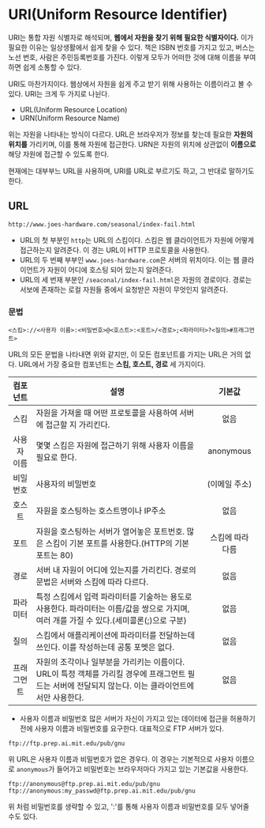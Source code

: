 # URI(Uniform Resource Identifier)
URI는 통합 자원 식별자로 해석되며, **웹에서 자원을 찾기 위해 필요한 식별자이다.** 이가 필요한 이유는 일상생활에서 쉽게 찾을 수 있다. 책은 ISBN 번호를 가지고 있고, 버스는 노선 번호, 사람은 주민등록번호를 가진다. 이렇게 모두가 어떠한 것에 대해 이름을 부여하면 쉽게 소통할 수 있다.

URI도 마찬가지이다. 웹상에서 자원을 쉽게 주고 받기 위해 사용하는 이름이라고 볼 수 있다. URI는 크게 두 가지로 나뉜다.

- URL(Uniform Resource Location)
- URN(Uniform Resource Name)

위는 자원을 나타내는 방식이 다르다. URL은 브라우저가 정보를 찾는데 필요한 **자원의 위치를** 가리키며, 이를 통해 자원에 접근한다. URN은 자원의 위치에 상관없이 **이름으로** 해당 자원에 접근할 수 있도록 한다.

현재에는 대부부느 URL을 사용하며, URI를 URL로 부르기도 하고, 그 반대로 말하기도 한다.

## URL

```
http://www.joes-hardware.com/seasonal/index-fail.html
```

- URL의 첫 부분인 ```http```는 URL의 스킴이다. 스킴은 웹 클라이언트가 자원에 어떻게 접근하는지 알려준다. 이 경는 URL이 HTTP 프로토콜을 사용한다.
- URL의 두 번째 부부인 ```www.joes-hardware.com```은 서버의 위치이다. 이는 웹 클라이언트가 자원이 어디에 호스팅 되어 있는지 알려준다.
- URL의 세 번재 부분인 ```/seaconal/index-fail.html```은 자원의 경로이다. 경로는 서보에 존재하는 로컬 자원들 중에서 요청받은 자원이 무엇인지 알려준다.

### 문법

```
<스킴>://<사용자 이름>:<비밀번호>@<호스트>:<포트>/<경로>;<파라미터>?<질의>#프래그먼트>
```

URL의 모든 문법을 나타내면 위와 같지만, 이 모든 컴포넌트를 가지는 URL은 거의 없다. URL에서 가장 중요한 컴포넌트는 **스킴, 호스트, 경로** 세 가지이다.

| 컴포넌트 | 설명 | 기본값 |
|:-----------:|-------------------------------------------------------------------------------------------------------------------------------------------------------|:----------------:|
| 스킴 | 자원을 가져올 때 어떤 프로토콜을 사용하여 서버에 접근할 지 가리킨다. | 없음 |
| 사용자 이름 | 몇몇 스킴은 자원에 접근하기 위해 사용자 이름을 필요로 한다. | anonymous |
| 비밀번호 | 사용자의 비밀번호 | (이메일 주소) |
| 호스트 | 자원을 호스팅하는 호스트명이나 IP주소 | 없음 |
| 포트 | 자원을 호스팅하는 서버가 열어놓은 포트번호. 많은 스킴이 기본 포트를 사용한다.(HTTP의 기본 포트는 80) | 스킴에 따라 다름 |
| 경로 | 서버 내 자원이 어디에 있는지를 가리킨다. 경로의 문법은 서버와 스킴에 따라 다르다. | 없음 |
| 파라미터 | 특정 스킴에서 입력 파라미터를 기술하는 용도로 사용한다. 파라미터는 이름/값을 쌍으로 가지며, 여러 개를 가질 수 있다.(세미콜론(;)으로 구분) | 없음 |
| 질의 | 스킴에서 애플리케이션에 파라미터를 전달하는데 쓰인다. 이를 작성하는데 공통 포멧은 없다. | 없음 |
| 프래그먼트 | 자원의 조각이나 일부분을 가리키는 이름이다. URL이 특정 객체를 가리킬 경우에 프래그먼트 필드는 서버에 전달되지 않는다. 이는 클라이언트에서만 사용한다. | 없음 |

- 사용자 이름과 비밀번호
많은 서버가 자신이 가지고 있는 데이터에 접근을 허용하기 전에 사용자 이름과 비밀번호를 요구한다. 대표적으로 FTP 서버가 있다.

```
ftp://ftp.prep.ai.mit.edu/pub/gnu
```

위 URL은 사용자 이름과 비밀번호가 없은 경우다. 이 경우는 기본적으로 사용자 이름으로 ```anonymous```가 들어가고 비밀번호는 브라우저마다 가지고 있는 기본값을 사용한다.

```
ftp://anonymous@ftp.prep.ai.mit.edu/pub/gnu
ftp://anonymous:my_passwd@ftp.prep.ai.mit.edu/pub/gnu
```

위 처럼 비밀번호를 생략할 수 있고, ':'를 통해 사용자 이름과 비밀번호를 모두 넣어줄 수도 있다.
